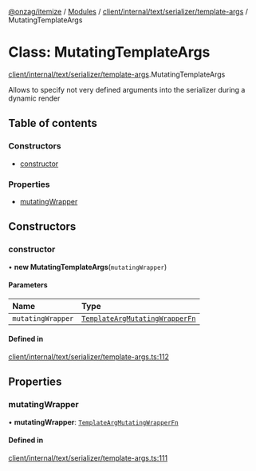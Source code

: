 [@onzag/itemize](../README.md) / [Modules](../modules.md) / [client/internal/text/serializer/template-args](../modules/client_internal_text_serializer_template_args.md) / MutatingTemplateArgs

# Class: MutatingTemplateArgs

[client/internal/text/serializer/template-args](../modules/client_internal_text_serializer_template_args.md).MutatingTemplateArgs

Allows to specify not very defined arguments into the serializer during a dynamic render

## Table of contents

### Constructors

- [constructor](client_internal_text_serializer_template_args.MutatingTemplateArgs.md#constructor)

### Properties

- [mutatingWrapper](client_internal_text_serializer_template_args.MutatingTemplateArgs.md#mutatingwrapper)

## Constructors

### constructor

• **new MutatingTemplateArgs**(`mutatingWrapper`)

#### Parameters

| Name | Type |
| :------ | :------ |
| `mutatingWrapper` | [`TemplateArgMutatingWrapperFn`](../modules/client_internal_text_serializer_template_args.md#templateargmutatingwrapperfn) |

#### Defined in

[client/internal/text/serializer/template-args.ts:112](https://github.com/onzag/itemize/blob/f2f29986/client/internal/text/serializer/template-args.ts#L112)

## Properties

### mutatingWrapper

• **mutatingWrapper**: [`TemplateArgMutatingWrapperFn`](../modules/client_internal_text_serializer_template_args.md#templateargmutatingwrapperfn)

#### Defined in

[client/internal/text/serializer/template-args.ts:111](https://github.com/onzag/itemize/blob/f2f29986/client/internal/text/serializer/template-args.ts#L111)
